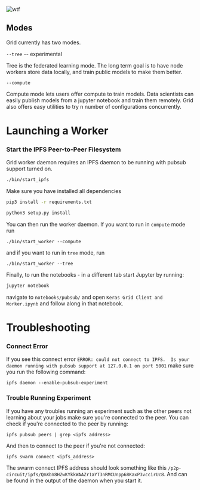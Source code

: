 ![wtf](images/banner.png)

## Modes

Grid currently has two modes.

`--tree` -- experimental

Tree is the federated learning mode.  The long term goal is to have node workers store data
locally, and train public models to make them better.

`--compute`

Compute mode lets users offer compute to train models.  Data scientists can easily publish models from
a jupyter notebook and train them remotely.  Grid also offers easy utilities to try n number of
configurations concurrently.

# Launching a Worker

### Start the IPFS Peer-to-Peer Filesystem

Grid worker daemon requires an IPFS daemon to be running with pubsub support
turned on.

```sh
./bin/start_ipfs
```

Make sure you have installed all dependencies

```sh
pip3 install -r requirements.txt

python3 setup.py install
```

You can then run the worker daemon. If you want to run in ``compute`` mode run
```s./bin/
./bin/start_worker --compute
```

and if you want to run in ``tree`` mode, run

```s./bin/
./bin/start_worker --tree
```

Finally, to run the notebooks - in a different tab start Jupyter by running:
```sh
jupyter notebook
```

navigate to `notebooks/pubsub/` and open `Keras Grid Client and Worker.ipynb` and
follow along in that notebook.

# Troubleshooting

### Connect Error

If you see this connect error `ERROR: could not connect to IPFS.  Is your daemon running with pubsub support at 127.0.0.1 on port 5001` make sure you run the following command:

```
ipfs daemon --enable-pubsub-experiment
```

### Trouble Running Experiment

If you have any troubles running an experiment such as the other peers not learning about your jobs make sure you're connected to the peer. You can check if you're connected to the peer by running:

```
ipfs pubsub peers | grep <ipfs address>
```

And then to connect to the peer if you're not connected:

`ipfs swarm connect <ipfs_address>`

The swarm connect IPFS address should look something like this `/p2p-circuit/ipfs/QmXbV8HZwKYkkWAAZr1aYT3nRMCUnpp68KaxP3vccirUc8`. And can be found in the output of the daemon when you start it.
